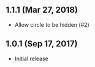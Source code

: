 1.1.1 (Mar 27, 2018)
------------
- Allow circle to be hidden (#2)

1.0.1 (Sep 17, 2017)
------------

- Initial release

